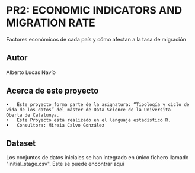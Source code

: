 # PR2: ECONOMIC INDICATORS AND MIGRATION RATE

Factores económicos de cada país y cómo afectan a la tasa de migración

## Autor

Alberto Lucas Navío

## Acerca de este proyecto

    •	Este proyecto forma parte de la asignatura: “Tipología y ciclo de vida de los datos” del máster de Data Science de la Universita           Oberta de Catalunya.
    •	Este Proyecto está realizado en el lenguaje estadístico R.
    •	Consultora: Mireia Calvo González


## Dataset 

Los conjuntos de datos iniciales se han integrado en único fichero llamado "initial_stage.csv". Éste se puede encontrar aquí
